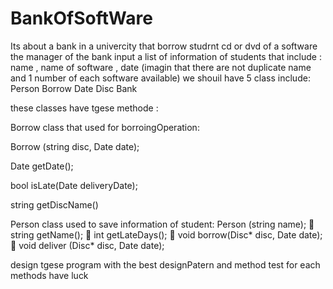 # BankOfSoftWare
Its about a bank in a univercity that borrow studrnt cd or dvd of a software
the manager of the bank input a list of information of students that include : name , name of software , date
(imagin that there are not duplicate name and 1 number of each software available)
we shouil have 5 class include:
Person
Borrow
Date
Disc
Bank


these classes have tgese methode :

Borrow class that used for borroingOperation:

Borrow (string disc, Date date);

Date getDate();

bool isLate(Date deliveryDate);

string getDiscName()


Person class used to save information of student:
Person (string name);
 string getName();
 int getLateDays();
 void borrow(Disc* disc, Date date);
 void deliver (Disc* disc, Date date);                                                                                                                                                                            

design tgese program with the best designPatern and method test for each methods
have luck
